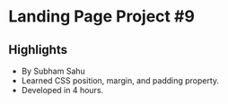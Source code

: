 # Landing Page Project #9

## Highlights
- By Subham Sahu
- Learned CSS position, margin, and padding property.
- Developed in 4 hours.